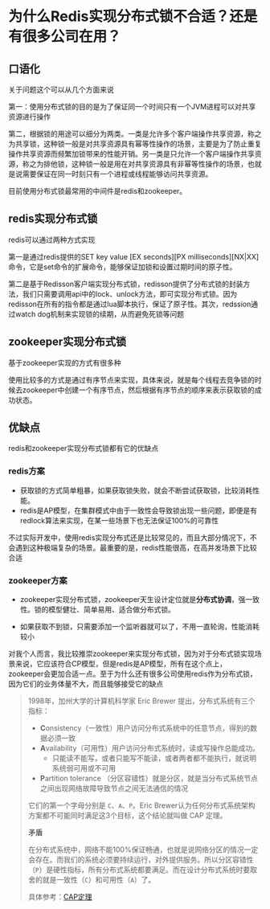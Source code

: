 # 为什么Redis实现分布式锁不合适？还是有很多公司在用？

## **口语化**

关于问题这个可以从几个方面来说

第一：使用分布式锁的目的是为了保证同一个时间只有一个JVM进程可以对共享资源进行操作

第二，根据锁的用途可以细分为两类。一类是允许多个客户端操作共享资源，称之为共享锁，这种锁一般是对共享资源具有幂等性操作的场景，主要是为了防止重复操作共享资源而频繁加锁带来的性能开销。另一类是只允许一个客户端操作共享资源，称之为排他锁，这种锁一般是用在对共享资源具有非幂等性操作的场景，也就是说需要保证在同一时刻只有一个进程或线程能够访问共享资源。

目前使用分布式锁最常用的中间件是redis和zookeeper。

## redis实现分布式锁

redis可以通过两种方式实现

第一是通过redis提供的SET key value \[EX seconds]\[PX milliseconds][NX|XX] 命令，它是set命令的扩展命令，能够保证加锁和设置过期时间的原子性。

第二是基于Redisson客户端实现分布式锁，redisson提供了分布式锁的封装方法，我们只需要调用api中的lock、unlock方法，即可实现分布式锁。因为redisson在所有的指令都是通过lua脚本执行，保证了原子性。其次，redssion通过watch dog机制来实现锁的续期，从而避免死锁等问题


## zookeeper实现分布式锁

基于zookeeper实现的方式有很多种

使用比较多的方式是通过有序节点来实现，具体来说，就是每个线程去竞争锁的时候去zookeeper中创建一个有序节点，然后根据有序节点的顺序来表示获取锁的成功状态。


## 优缺点

redis和zookeeper实现分布式锁都有它的优缺点

### redis方案

-   获取锁的方式简单粗暴，如果获取锁失败，就会不断尝试获取锁，比较消耗性能。
-   redis是AP模型，在集群模式中由于一致性会导致锁出现一些问题，即便是有redlock算法来实现，在某一些场景下也无法保证100%的可靠性

不过实际开发中，使用redis实现分布式还是比较常见的，而且大部分情况下，不会遇到这种极端复杂的场景。最重要的是，redis性能很高，在高并发场景下比较合适

### zookeeper方案

-   zookeeper实现分布式锁，zookeeper天生设计定位就是**分布式协调**，强一致性。锁的模型健壮、简单易用、适合做分布式锁。

-   如果获取不到锁，只需要添加一个监听器就可以了，不用一直轮询，性能消耗较小



对我个人而言，我比较推崇zookeeper来实现分布式锁，因为对于分布式锁实现场景来说，它应该符合CP模型，但是redis是AP模型，所有在这个点上，zookeeper会更加合适一点。至于为什么还有很多公司使用redis作为分布式锁，因为它们的业务体量不大，而且能够接受它的缺点



>   1998年，加州大学的计算机科学家 Eric Brewer 提出，分布式系统有三个指标：
>
>   -   **C**onsistency（一致性）用户访问分布式系统中的任意节点，得到的数据必须一致
>   -   **A**vailability（可用性）用户访问分布式系统时，读或写操作总能成功。
>       -   只能读不能写，或者只能写不能读，或者两者都不能执行，就说明系统弱可用或不可用
>   -   **P**artition tolerance （分区容错性）就是分区，就是当分布式系统节点之间出现网络故障导致节点之间无法通信的情况
>
>   它们的第一个字母分别是 `C`、`A`、`P`。Eric Brewer认为任何分布式系统架构方案都不可能同时满足这3个目标，这个结论就叫做 CAP 定理。
>
>   
>
>   **矛盾**
>
>   在分布式系统中，网络不能100%保证畅通，也就是说网络分区的情况一定会存在。而我们的系统必须要持续运行，对外提供服务。所以分区容错性（`P`）是硬性指标，所有分布式系统都要满足。而在设计分布式系统时要取舍的就是一致性（`C`）和可用性（`A`）了。
>
>   具体参考：[CAP定理](https://gitee.com/ninghongkang/cloud-study-2024/blob/master/doc/13-%E5%BE%AE%E6%9C%8D%E5%8A%A1%E9%9D%A2%E8%AF%95%E9%A2%98/README.md#11cap%E5%AE%9A%E7%90%86)



